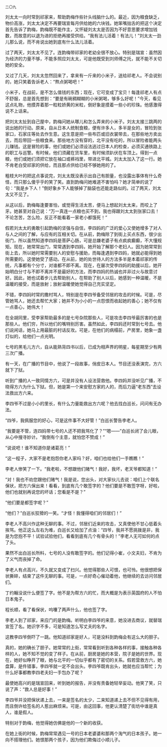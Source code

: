     二〇九 

   刘太太一向时常到祁家来，帮助韵梅作些针头线脑什么的。最近，因为粮食缺乏，物价高涨，刘太太决定不再要瑞宣每月供给她的六块钱。她笨嘴拙舌的把这个决定首先告诉了韵梅，韵梅既不能作主，又怀疑刘太太是否因为不好意思要求增加钱数，而故意的以退为进的拒绝再接受供给。“我有法儿活着！有法儿！”刘太太一劲儿那么说，而不肯说出她到底有什么法儿活着。

   过了两天，刘太太不见了。连韵梅带祁家的老幼全很不放心。特别是瑞宣：虽然因为经济的力量不够，不能多照应刘太太，可是他既受到刘师傅之托，就不能不关切她的安全。

   又过了几天，刘太太忽然回来了，拿来有一斤来的小米子，送给祁老人。不会说别的，她只笑着告诉老人：“熬点粥喝吧！”

   小米子，在战前，是不怎么值钱的东西；现在，它可变成了宝贝！每逢祁老人有点不舒服，总是首先想到：“要是有碗稠糊糊的小米粥喝，够多么好呢！”今天，看见这点礼物，他摸弄着那一粒粒娇黄的米粒，倒好象是摸着一些小的珍珠。他感激得说不上话来。

   把刘太太扯到自己屋中，韵梅问她从哪儿和怎么弄来的小米子。刘太太接三跳两的说出她的行动。原来，自从日本人统制食粮，便有许多人，多半是女的，冒险到张家口，石家庄等处去作生意。这生意是把一些布匹或旧衣裳带去，在那些地方卖出去，而后带回一些粮食来。那些地方没有穿的，北平没有吃的，所以冒险者能两头儿赚钱。这是冒险的事，他们或她们必须设法逃过日本人的检查，必须买通铁路上的职工与巡警。有时候，他们须藏在货车里，有时候须趴伏在车顶上。得到一点粮，他们或她们须把它放在袖口或裤裆里，带进北平城。刘太太加入了这一行。她不肯老白受祁家的供给，而且那点供给已经不够她用的了。

   粗枝大叶的把这点事说完，刘太太既没表示出自己有胆量，也没露出事体有什么奇怪，而只那么傻乎乎的笑了笑。直到韵梅问她难道不害怕吗？她才简单的说了句：“我是乡下人！”倒好象乡下人能够掉了脑袋也还能走路似的。过了两天，刘太太又不见了。

   从这以后，韵梅每逢要害怕，或觉得生活太苦，便马上想起刘太太来，而咬上了牙。她甚至对自己说：“万一真连一点粮也买不到，我也得跟刘太太到张家口去！不论怎苦，怎么险，反正不能看着一家老小都饿死！”

   假若刘太太的勇敢引起韵梅的坚强与自信，李四妈的广泛的爱心又使她增多了对人与人之间的了解，与应有的互相关切。在从前，韵梅除了到街上买点东西，很少出街门，所以虽然知道李四妈是菩萨心肠，可是总嫌老婆子有点疯疯癫癫，不大懂规矩。现在，她常常出门，常常遇到李四妈，她开始了解那个老妇人。因为她常常到街上去，所以她时常需要别人的安慰与援助，而每逢遇到李四妈，她就必能得到她所需要的。这使她受了感动。在从前，她的处世待人的方法多半是本着祁家的传统，凡事都有个分寸，对谁都不即不离。现在，在屡次受李四妈的助援以后，她开始明白分寸与不即不离并不是最好的方法，而李四妈的热诚也并非过火与故意讨好。因此，她也试着步儿去帮助别人，在帮助了别人以后，她感到一种温暖，不是温暖的接受，而是放射；放射温暖使她觉得自己充实坚定。

   不错，李四妈时常的撒村骂人，特别是在李四爷备受邻居的攻击的时候。可是，尽管她骂人，她还去帮忙大家；她并不为小小的一点怨恨而收起她的善心；她不仅有一点善心，她伟大！

   在全胡同里，受李家帮助最多的是七号杂院那些人，可是攻击李四爷最厉害的也是那些人。他们穷，所以他们的嘴特别厉害。虽然如此，李四妈还时常到七号去。他们说闲话，她马上用最脏的村话反攻。可是，在他们的病榻前，产房里，她象一盏灯似的，给他们一点光明。

   七号的黑毛儿方六，自从能熟背四书以后，已成为相声界的明星，每星期至少有两三次广播。

   有一天，在广播的节目中，他说了一段故事，俏皮日本人。节目还没表演完，方六就下了狱。

   听到广播的人一致同情方六，可是并没有人设法营救他。李四妈并没听见广播，不晓得方六为什么下狱。但，她是第一个来安慰方家的人的，而后力逼“老东西”去设法救出方六来。

   李四爷不过是小小的里长，有什么力量能救出方六呢？他去找白巡长，问问有无办法。

   “四爷，我佩服您的好心，可是这件事不大好管！”白巡长警告李老人。

   “我要是不管，连四妈带七号的人还不把我骂化了？”“嗯——”白巡长闭了会儿眼，从心中搜寻妙计。“我倒有个主意，就怕您不赞成！”

   “说说吧！谁不知道你是诸葛亮！”

   “这一程子，大家不是老抱怨你老人家吗？好，咱们也给他们一手瞧瞧！”

   李老人惨笑了一下。“我老啦，不想跟他们赌气！我好，我坏，老天爷都知道！”

   “对！我也不劝您跟他们赌气！我是说，您出头，对大家伙儿去说：咱们上个联名保状，把方六保出来！看看，到底有几个敢签字的？他们要是不敢签字呀，好啦，他们也就别再说您的坏话；您看是不是？”

   “他们要是都签字呢？”

   “他们？”白巡长狡猾的一笑。“才怪！我懂得咱们的邻居们！”

   李老人不高兴作这种无聊的事。不过，邻居们近来的攻击，又真使他不甘心低着头挨骂。他正这么左右为难，白巡长又给加了点油：“四爷，我并不愿挑拨是非，我是为您抱不平！试验试验他们，看看到底有几个有骨头的！”李老人无可如何的点了头。

   果然不出白巡长所料，七号的人没有敢签字的。他们记得小崔，小文夫妇，不肯为了义气而丧掉了命。

   李老人有点高兴，不久就又变成了扫兴。他觉得那些人可恨，也可怜。他很想把保状撕碎，结束了这件无聊的事。可是，一点好奇心催动着他，他继续的去访问邻居们。

   丁约翰没说什么便签了字。他不是为帮方六的忙，而大概是为表示英国府的人不怕日本鬼子。

   程长顺，看了看保状，呜囔了两声什么，他也签了字。

   李老人到了祁家，来应门的是韵梅。听明白李四爷的来意，她没进去商议，就替瑞宣签了名。她识字不多，可是知道怎么写丈夫的名字。

   这教李四爷倒吓了一跳。他知道祁家是好人，可是没料到韵梅会有这么大的胆子。

   真的，她的确长了胆子。她常常的上街，常常看到听到各种各样的事，接触各种各样的人，她不知不觉的变了样子。在从前，厨房是她的本营，院子是她的世界。现在，她好似睁开了眼，她与北平的一切似乎都有了密切的关系。假若营救方六，她盘算，是件错事，李四爷就一定不会出头。李四爷既肯出头，她就也应当帮忙；为什么好事都教李四老夫妇一手包办了呢？

   最使她高兴的是瑞宣回来，听到她的报告，并没有责备她轻举妄动。他笑了笑，只说了声：“救人总是好事！”

   李四爷并没把保状递上去，一来是签名的太少，二来知道递上去不但不见得有用，而且倒许给签名的人惹出麻烦来。可是，由这回事，他更认清楚了街坊中谁是真人，谁是假人。

   特别对于韵梅，他觉得她仿佛是他的一个新的收获。

   在她上街的时候，韵梅常常遇见一号的日本老婆婆和那两个淘气的日本孩子。她一向不搭理他们。她恨那两个孩子，因为他们欺侮过小顺儿子。

